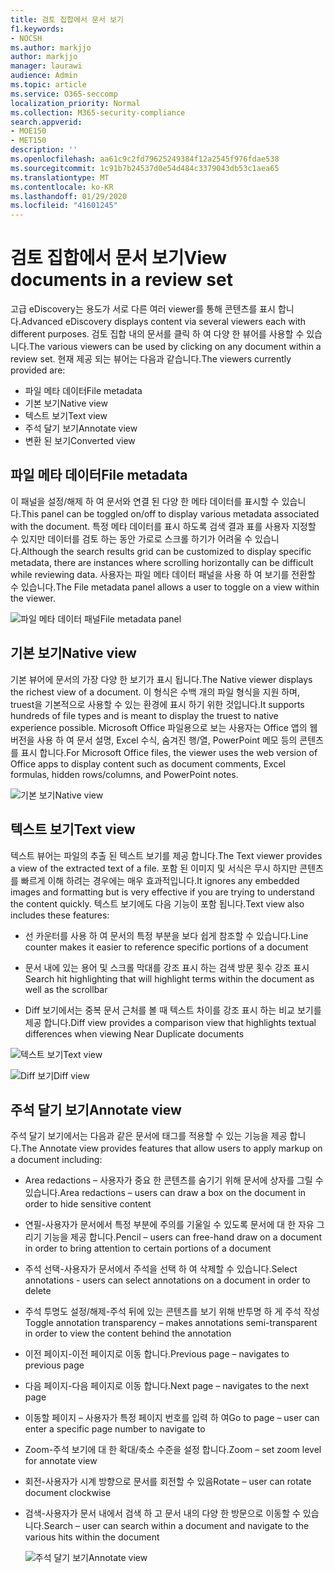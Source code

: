 ```yaml
---
title: 검토 집합에서 문서 보기
f1.keywords:
- NOCSH
ms.author: markjjo
author: markjjo
manager: laurawi
audience: Admin
ms.topic: article
ms.service: O365-seccomp
localization_priority: Normal
ms.collection: M365-security-compliance
search.appverid:
- MOE150
- MET150
description: ''
ms.openlocfilehash: aa61c9c2fd79625249384f12a2545f976fdae538
ms.sourcegitcommit: 1c91b7b24537d0e54d484c3379043db53c1aea65
ms.translationtype: MT
ms.contentlocale: ko-KR
ms.lasthandoff: 01/29/2020
ms.locfileid: "41601245"
---
```

# <a name="view-documents-in-a-review-set"></a><span data-ttu-id="06255-102">검토 집합에서 문서 보기</span><span class="sxs-lookup"><span data-stu-id="06255-102">View documents in a review set</span></span>

<span data-ttu-id="06255-103">고급 eDiscovery는 용도가 서로 다른 여러 viewer를 통해 콘텐츠를 표시 합니다.</span><span class="sxs-lookup"><span data-stu-id="06255-103">Advanced eDiscovery displays content via several viewers each with different purposes.</span></span> <span data-ttu-id="06255-104">검토 집합 내의 문서를 클릭 하 여 다양 한 뷰어를 사용할 수 있습니다.</span><span class="sxs-lookup"><span data-stu-id="06255-104">The various viewers can be used by clicking on any document within a review set.</span></span> <span data-ttu-id="06255-105">현재 제공 되는 뷰어는 다음과 같습니다.</span><span class="sxs-lookup"><span data-stu-id="06255-105">The viewers currently provided are:</span></span>

- <span data-ttu-id="06255-106">파일 메타 데이터</span><span class="sxs-lookup"><span data-stu-id="06255-106">File metadata</span></span>
- <span data-ttu-id="06255-107">기본 보기</span><span class="sxs-lookup"><span data-stu-id="06255-107">Native view</span></span>
- <span data-ttu-id="06255-108">텍스트 보기</span><span class="sxs-lookup"><span data-stu-id="06255-108">Text view</span></span>
- <span data-ttu-id="06255-109">주석 달기 보기</span><span class="sxs-lookup"><span data-stu-id="06255-109">Annotate view</span></span>
- <span data-ttu-id="06255-110">변환 된 보기</span><span class="sxs-lookup"><span data-stu-id="06255-110">Converted view</span></span>

## <a name="file-metadata"></a><span data-ttu-id="06255-111">파일 메타 데이터</span><span class="sxs-lookup"><span data-stu-id="06255-111">File metadata</span></span>

<span data-ttu-id="06255-112">이 패널을 설정/해제 하 여 문서와 연결 된 다양 한 메타 데이터를 표시할 수 있습니다.</span><span class="sxs-lookup"><span data-stu-id="06255-112">This panel can be toggled on/off to display various metadata associated with the document.</span></span> <span data-ttu-id="06255-113">특정 메타 데이터를 표시 하도록 검색 결과 표를 사용자 지정할 수 있지만 데이터를 검토 하는 동안 가로로 스크롤 하기가 어려울 수 있습니다.</span><span class="sxs-lookup"><span data-stu-id="06255-113">Although the search results grid can be customized to display specific metadata, there are instances where scrolling horizontally can be difficult while reviewing data.</span></span> <span data-ttu-id="06255-114">사용자는 파일 메타 데이터 패널을 사용 하 여 보기를 전환할 수 있습니다.</span><span class="sxs-lookup"><span data-stu-id="06255-114">The File metadata panel allows a user to toggle on a view within the viewer.</span></span>

![<span data-ttu-id="06255-115">파일 메타 데이터 패널</span><span class="sxs-lookup"><span data-stu-id="06255-115">File metadata panel</span></span>
](media/Reviewimage2.png)

## <a name="native-view"></a><span data-ttu-id="06255-116">기본 보기</span><span class="sxs-lookup"><span data-stu-id="06255-116">Native view</span></span>

<span data-ttu-id="06255-117">기본 뷰어에 문서의 가장 다양 한 보기가 표시 됩니다.</span><span class="sxs-lookup"><span data-stu-id="06255-117">The Native viewer displays the richest view of a document.</span></span> <span data-ttu-id="06255-118">이 형식은 수백 개의 파일 형식을 지원 하며, truest을 기본적으로 사용할 수 있는 환경에 표시 하기 위한 것입니다.</span><span class="sxs-lookup"><span data-stu-id="06255-118">It supports hundreds of file types and is meant to display the truest to native experience possible.</span></span> <span data-ttu-id="06255-119">Microsoft Office 파일용으로 보는 사용자는 Office 앱의 웹 버전을 사용 하 여 문서 설명, Excel 수식, 숨겨진 행/열, PowerPoint 메모 등의 콘텐츠를 표시 합니다.</span><span class="sxs-lookup"><span data-stu-id="06255-119">For Microsoft Office files, the viewer uses the web version of Office apps to display content such as document comments, Excel formulas, hidden rows/columns, and PowerPoint notes.</span></span>

![<span data-ttu-id="06255-120">기본 보기</span><span class="sxs-lookup"><span data-stu-id="06255-120">Native view</span></span>
](media/Reviewimage3.png)

## <a name="text-view"></a><span data-ttu-id="06255-121">텍스트 보기</span><span class="sxs-lookup"><span data-stu-id="06255-121">Text view</span></span>

<span data-ttu-id="06255-122">텍스트 뷰어는 파일의 추출 된 텍스트 보기를 제공 합니다.</span><span class="sxs-lookup"><span data-stu-id="06255-122">The Text viewer provides a view of the extracted text of a file.</span></span> <span data-ttu-id="06255-123">포함 된 이미지 및 서식은 무시 하지만 콘텐츠를 빠르게 이해 하려는 경우에는 매우 효과적입니다.</span><span class="sxs-lookup"><span data-stu-id="06255-123">It ignores any embedded images and formatting but is very effective if you are trying to understand the content quickly.</span></span> <span data-ttu-id="06255-124">텍스트 보기에도 다음 기능이 포함 됩니다.</span><span class="sxs-lookup"><span data-stu-id="06255-124">Text view also includes these features:</span></span>

  - <span data-ttu-id="06255-125">선 카운터를 사용 하 여 문서의 특정 부분을 보다 쉽게 참조할 수 있습니다.</span><span class="sxs-lookup"><span data-stu-id="06255-125">Line counter makes it easier to reference specific portions of a document</span></span>

  - <span data-ttu-id="06255-126">문서 내에 있는 용어 및 스크롤 막대를 강조 표시 하는 검색 방문 횟수 강조 표시</span><span class="sxs-lookup"><span data-stu-id="06255-126">Search hit highlighting that will highlight terms within the document as well as the scrollbar</span></span>

  - <span data-ttu-id="06255-127">Diff 보기에서는 중복 문서 근처를 볼 때 텍스트 차이를 강조 표시 하는 비교 보기를 제공 합니다.</span><span class="sxs-lookup"><span data-stu-id="06255-127">Diff view provides a comparison view that highlights textual differences when viewing Near Duplicate documents</span></span>

![<span data-ttu-id="06255-128">텍스트 보기</span><span class="sxs-lookup"><span data-stu-id="06255-128">Text view</span></span>
](media/Reviewimage4.png)

![<span data-ttu-id="06255-129">Diff 보기</span><span class="sxs-lookup"><span data-stu-id="06255-129">Diff view</span></span>
](media/Reviewimage5.png)

## <a name="annotate-view"></a><span data-ttu-id="06255-130">주석 달기 보기</span><span class="sxs-lookup"><span data-stu-id="06255-130">Annotate view</span></span>

<span data-ttu-id="06255-131">주석 달기 보기에서는 다음과 같은 문서에 태그를 적용할 수 있는 기능을 제공 합니다.</span><span class="sxs-lookup"><span data-stu-id="06255-131">The Annotate view provides features that allow users to apply markup on a document including:</span></span>

  - <span data-ttu-id="06255-132">Area redactions – 사용자가 중요 한 콘텐츠를 숨기기 위해 문서에 상자를 그릴 수 있습니다.</span><span class="sxs-lookup"><span data-stu-id="06255-132">Area redactions – users can draw a box on the document in order to hide sensitive content</span></span>

  - <span data-ttu-id="06255-133">연필-사용자가 문서에서 특정 부분에 주의를 기울일 수 있도록 문서에 대 한 자유 그리기 기능을 제공 합니다.</span><span class="sxs-lookup"><span data-stu-id="06255-133">Pencil – users can free-hand draw on a document in order to bring attention to certain portions of a document</span></span>

  - <span data-ttu-id="06255-134">주석 선택-사용자가 문서에서 주석을 선택 하 여 삭제할 수 있습니다.</span><span class="sxs-lookup"><span data-stu-id="06255-134">Select annotations - users can select annotations on a document in order to delete</span></span>

  - <span data-ttu-id="06255-135">주석 투명도 설정/해제-주석 뒤에 있는 콘텐츠를 보기 위해 반투명 하 게 주석 작성</span><span class="sxs-lookup"><span data-stu-id="06255-135">Toggle annotation transparency – makes annotations semi-transparent in order to view the content behind the annotation</span></span>

  - <span data-ttu-id="06255-136">이전 페이지-이전 페이지로 이동 합니다.</span><span class="sxs-lookup"><span data-stu-id="06255-136">Previous page – navigates to previous page</span></span>

  - <span data-ttu-id="06255-137">다음 페이지-다음 페이지로 이동 합니다.</span><span class="sxs-lookup"><span data-stu-id="06255-137">Next page – navigates to the next page</span></span>

  - <span data-ttu-id="06255-138">이동할 페이지 – 사용자가 특정 페이지 번호를 입력 하 여</span><span class="sxs-lookup"><span data-stu-id="06255-138">Go to page – user can enter a specific page number to navigate to</span></span>

  - <span data-ttu-id="06255-139">Zoom-주석 보기에 대 한 확대/축소 수준을 설정 합니다.</span><span class="sxs-lookup"><span data-stu-id="06255-139">Zoom – set zoom level for annotate view</span></span>

  - <span data-ttu-id="06255-140">회전-사용자가 시계 방향으로 문서를 회전할 수 있음</span><span class="sxs-lookup"><span data-stu-id="06255-140">Rotate – user can rotate document clockwise</span></span>

  - <span data-ttu-id="06255-141">검색-사용자가 문서 내에서 검색 하 고 문서 내의 다양 한 방문으로 이동할 수 있습니다.</span><span class="sxs-lookup"><span data-stu-id="06255-141">Search – user can search within a document and navigate to the various hits within the document</span></span>
    
    ![<span data-ttu-id="06255-142">주석 달기 보기</span><span class="sxs-lookup"><span data-stu-id="06255-142">Annotate view</span></span>
    ](media/Reviewimage1.png)